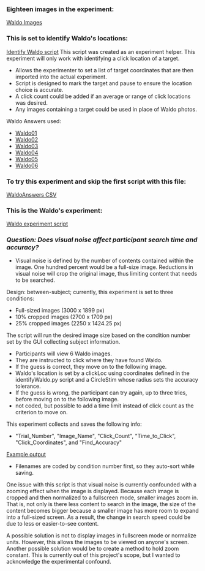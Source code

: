 ### Eighteen images in the experiment:
[Waldo Images](https://github.com/KelseyBrick/PSYCHO-403-Fall-2022/tree/main/Experiment/Images)

### This is set to identify Waldo's locations:
[Identify Waldo script](https://github.com/KelseyBrick/PSYCHO-403-Fall-2022/blob/main/Experiment/identifyWaldo.py)
This script was created as an experiment helper. This experiment will only work with identifying a click location of a target. 
* Allows the experimenter to set a list of target coordinates that are then imported into the actual experiment.
* Script is designed to mark the target and pause to ensure the location choice is accurate.
* A click count could be added if an average or range of click locations was desired. 
* Any images containing a target could be used in place of Waldo photos.

Waldo Answers used: 
* [Waldo01](https://www.deviantart.com/where-is-waldo-wally/art/Where-s-Waldo-Book-1-Scene-2-789863105)
* [Waldo02](https://www.deviantart.com/where-is-waldo-wally/art/Where-s-Waldo-Book-1-Scene-3-789863397)
* [Waldo03](https://www.deviantart.com/where-is-waldo-wally/art/Where-s-Waldo-Book-1-Scene-7-789864742)
* [Waldo04](https://www.deviantart.com/where-is-waldo-wally/art/Where-s-Waldo-In-Hollywood-Book-4-Scene-11-462458877)
* [Waldo05](https://www.deviantart.com/where-is-waldo-wally/art/Where-s-Waldo-Now-Book-2-Scene-12-462401664)
* [Waldo06](https://www.deviantart.com/where-is-waldo-wally/art/Where-s-Waldo-The-Wonder-Book-Book-5-S2-464390635)

### To try this experiment and skip the first script with this file:
[WaldoAnswers CSV](https://github.com/KelseyBrick/PSYCHO-403-Fall-2022/blob/main/Experiment/experimentData/waldoLocations.csv)

### This is the Waldo's experiment:
[Waldo experiment script](https://github.com/KelseyBrick/PSYCHO-403-Fall-2022/blob/main/Experiment/waldoExp.py)

### *Question: Does visual noise affect participant search time and accuracy?*
* Visual noise is defined by the number of contents contained within the image. One hundred percent would be a full-size image. Reductions in visual noise will crop the original image, thus limiting content that needs to be searched.

Design: between-subject; currently, this experiment is set to three conditions:
  * Full-sized images (3000 x 1899 px)
  * 10% cropped images (2700 x 1709 px)
  * 25% cropped images (2250 x 1424.25 px)

The script will run the desired image size based on the condition number set by the GUI collecting subject information.
* Participants will view 6 Waldo images.
* They are instructed to click where they have found Waldo.
* If the guess is correct, they move on to the following image.
 * Waldo's location is set by a clickLoc using coordinates defined in the identifyWaldo.py script and a CircleStim whose radius sets the accuracy tolerance.
* If the guess is wrong, the participant can try again, up to three tries, before moving on to the following image.
 * not coded, but possible to add a time limit instead of click count as the criterion to move on.

This experiment collects and saves the following info:
* "Trial_Number", "Image_Name", "Click_Count", "Time_to_Click", "Click_Coordinates", and "Find_Accuracy"

[Example output](https://github.com/KelseyBrick/PSYCHO-403-Fall-2022/blob/main/Experiment/experimentData/2_1_outputFile.csv)
* Filenames are coded by condition number first, so they auto-sort while saving.

One issue with this script is that visual noise is currently confounded with a zooming effect when the image is displayed. Because each image is cropped and then normalized to a fullscreen mode, smaller images zoom in. That is, not only is there less content to search in the image, the size of the content becomes bigger because a smaller image has more room to expand into a full-sized screen. As a result, the change in search speed could be due to less or easier-to-see content.

A possible solution is not to display images in fullscreen mode or normalize units. However, this allows the images to be viewed on anyone's screen. Another possible solution would be to create a method to hold zoom constant. This is currently out of this project's scope, but I wanted to acknowledge the experimental confound.






